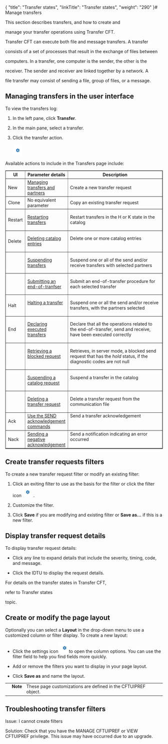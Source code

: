 {
    "title": "Transfer states",
    "linkTitle": "Transfer states",
    "weight": "290"
}# <span id="kanchor55"></span><span id="Managing_transfer_states__Start_here"></span>Manage transfers



This section describes transfers, and how to create and

manage your transfer operations using Transfer CFT.



Transfer CFT can execute both file and message transfers. A transfer

consists of a set of processes that result in the exchange of files between

computers. In a transfer, one computer is the sender, the other is the

receiver. The sender and receiver are linked together by a network. A

file transfer may consist of sending a file, group of files, or a message.



## Managing transfers in the user interface



To view the transfers log:



1.  In the left pane, click **Transfer**.

2.  In the main pane, select a transfer.

3.  Click the transfer action.   

    

    ![](settings_icon.png)



Available actions to include in the Transfers page include:



<table border="1" cellspacing="0" width="90%" wrapperparagraphselector="P">
   <col/>
   <col/>
   <col/>
   <thead>
      <tr>
         <th>UI</th>
         <th>Parameter details</th>
         <th>Description</th>
      </tr>
   </thead>
      <tr>
         <td>New         </td>
         <td><a href="../../../concepts">Managing transfers and partners</a>
         </td>
         <td>Create a new transfer request         </td>
      </tr>
      <tr>
         <td>Clone         </td>
         <td>No equivalent parameter         </td>
         <td>Copy an existing transfer request         </td>
      </tr>
      <tr>
         <td>Restart         </td>
         <td colspan="1" rowspan="1" valign="top" width="25%">
            <p><a href="start_command">Restarting 
 transfers</a>
</p>
         </td>
         <td colspan="1" rowspan="1" valign="top" width="75%">
            <p>Restart transfers in the H or K state in the catalog </p>
         </td>
      </tr>
      <tr>
         <td>Delete         </td>
         <td valign="top" width="25%">
            <p><a href="../../../admin_intro/admin_commands_intro/delete_command">Deleting 
 catalog entries</a>
</p>
         </td>
         <td valign="top" width="75%">
            <p>Delete one or more catalog entries</p>
         </td>
      </tr>
      <tr>
         <td>          </td>
         <td valign="top" width="25%">
            <p><a href="keep_command">Suspending 
 transfers</a>
</p>
         </td>
         <td valign="top" width="75%">
            <p>Suspend one or all of the send and/or receive transfers 
 with selected partners</p>
         </td>
      </tr>
      <tr>
         <td>          </td>
         <td valign="top" width="25%">
            <p><a href="submit_command">Submitting 
 an end-of-tranfser</a>
</p>
         </td>
         <td valign="top" width="75%">
            <p>Submit an end-of-transfer procedure for each selected 
 transfer</p>
         </td>
      </tr>
      <tr>
         <td>Halt         </td>
         <td colspan="1" rowspan="1" valign="top" width="25%">
            <p><a href="halt_command">Halting 
 a transfer</a>
</p>
         </td>
         <td colspan="1" rowspan="1" valign="top" width="75%">
            <p>Suspend one or all the send and/or receive transfers, 
 with the partners selected</p>
         </td>
      </tr>
      <tr>
         <td>End         </td>
         <td valign="top" width="25%">
            <p><a href="end_command">Declaring 
 executed transfers</a>
</p>
         </td>
         <td valign="top" width="75%">
            <p>Declare that all the operations related to the end-of-transfer, 
 send and receive, have been executed correctly</p>
         </td>
      </tr>
      <tr>
         <td>          </td>
         <td colspan="1" rowspan="1" valign="top" width="25%">
            <p><a href="resume_command">Retrieving 
 a blocked request</a>
</p>
         </td>
         <td colspan="1" rowspan="1" valign="top" width="75%">
            <p>Retrieves, in server mode, a blocked send request that 
 has the <i>hold</i> status, if the diagnostic codes are not null</p>
         </td>
      </tr>
      <tr>
         <td>          </td>
         <td colspan="1" rowspan="1" valign="top" width="25%">
            <p><a href="kstate_command">Suspending 
 a catalog request</a>
</p>
         </td>
         <td colspan="1" rowspan="1" valign="top" width="75%">
            <p>Suspend a transfer in the catalog</p>
         </td>
      </tr>
      <tr>
         <td>          </td>
         <td colspan="1" rowspan="1" valign="top" width="25%">
            <p><a href="clearcmd_command">Deleting 
 a transfer request</a>
</p>
         </td>
         <td colspan="1" rowspan="1" valign="top" width="75%">
            <p>Delete a transfer request from the communication file</p>
         </td>
      </tr>
      <tr>
         <td>Ack          </td>
         <td valign="top" width="25%"><a href="../../../concepts/using_the_send_command/sending_replies">Use the SEND acknowledgement commands  </a>
         </td>
         <td valign="top" width="75%">Send a transfer acknowledgement         </td>
      </tr>
      <tr>
         <td>Nack         </td>
         <td valign="top" width="25%"><a href="../../../concepts/using_the_send_command/transfers_neg_ack_pesit">Sending a negative acknowledgement </a>
         </td>
         <td valign="top" width="75%">Send a notification indicating an error occurred         </td>
      </tr>
</table>



## Create transfer requests filters



To create a new transfer request filter or modify an existing filter:



1.  Click an exiting filter to use as the basis for the filter or click the filter icon ![](settings_icon.png) .

2.  Customize the filter.

3.  Click **Save** if you are modifying and existing filter or **Save as...** if this is a new filter.



## Display transfer request details



To display transfer request details:



-   Click any line to expand details that include the severity, timing, code, and message.

-   Click the IDTU to display the request details.



For details on the transfer states in Transfer CFT,

refer to Transfer states

topic.



## Create or modify the page layout



Optionally you can select a **Layout** in the drop-down menu to use a customized column or filter display. To create a new layout:



-   Click the settings icon ![](settings_icon.png)to open the column options. You can use the filter field to help you find fields more quickly.

-   Add or remove the filters you want to display in your page layout.

-   Click **Save as** and name the layout.



<table cellpadding="0" cellspacing="0">
   <col/>
   <col/>
   <col/>
      <tr>
         <td valign="top">         </td>
         <td valign="top"><span><b>Note</b></span>
         </td>
         <td data-mc-autonum="&lt;b&gt;Note&lt;/b&gt;" valign="top">These page customizations are defined in the CFTUIPREF object.           </td>
      </tr>
</table>



## Troubleshooting transfer filters



Issue: I cannot create filters



Solution: Check that you have the MANAGE CFTUIPREF or VIEW CFTUIPREF privilege. This issue may have occurred due to an upgrade.

